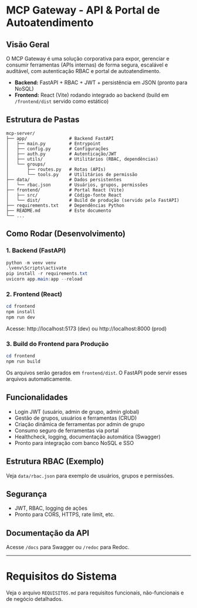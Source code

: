 # MCP Gateway - API & Portal de Autoatendimento

## Visão Geral
O MCP Gateway é uma solução corporativa para expor, gerenciar e consumir ferramentas (APIs internas) de forma segura, escalável e auditável, com autenticação RBAC e portal de autoatendimento.

- **Backend:** FastAPI + RBAC + JWT + persistência em JSON (pronto para NoSQL)
- **Frontend:** React (Vite) rodando integrado ao backend (build em `/frontend/dist` servido como estático)

## Estrutura de Pastas
```
mcp-server/
├── app/                # Backend FastAPI
│   ├── main.py         # Entrypoint
│   ├── config.py       # Configurações
│   ├── auth.py         # Autenticação/JWT
│   ├── utils/          # Utilitários (RBAC, dependências)
│   └── groups/
│       ├── routes.py   # Rotas (APIs)
│       └── tools.py    # Utilitários de permissão
├── data/               # Dados persistentes
│   └── rbac.json       # Usuários, grupos, permissões
├── frontend/           # Portal React (Vite)
│   ├── src/            # Código-fonte React
│   └── dist/           # Build de produção (servido pelo FastAPI)
├── requirements.txt    # Dependências Python
├── README.md           # Este documento
└── ...
```

## Como Rodar (Desenvolvimento)

### 1. Backend (FastAPI)
```powershell
python -m venv venv
.\venv\Scripts\activate
pip install -r requirements.txt
uvicorn app.main:app --reload
```

### 2. Frontend (React)
```powershell
cd frontend
npm install
npm run dev
```
Acesse: http://localhost:5173 (dev) ou http://localhost:8000 (prod)

### 3. Build do Frontend para Produção
```powershell
cd frontend
npm run build
```
Os arquivos serão gerados em `frontend/dist`. O FastAPI pode servir esses arquivos automaticamente.

## Funcionalidades
- Login JWT (usuário, admin de grupo, admin global)
- Gestão de grupos, usuários e ferramentas (CRUD)
- Criação dinâmica de ferramentas por admin de grupo
- Consumo seguro de ferramentas via portal
- Healthcheck, logging, documentação automática (Swagger)
- Pronto para integração com banco NoSQL e SSO

## Estrutura RBAC (Exemplo)
Veja `data/rbac.json` para exemplo de usuários, grupos e permissões.

## Segurança
- JWT, RBAC, logging de ações
- Pronto para CORS, HTTPS, rate limit, etc.

## Documentação da API
Acesse `/docs` para Swagger ou `/redoc` para Redoc.

---

# Requisitos do Sistema
Veja o arquivo `REQUISITOS.md` para requisitos funcionais, não-funcionais e de negócio detalhados.